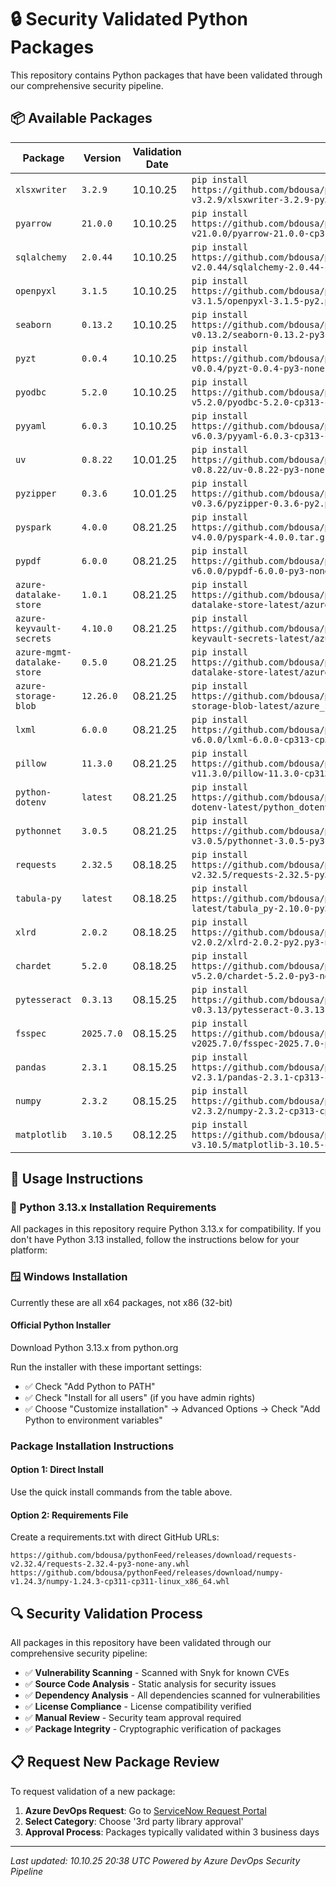 ﻿# 🔒 Security Validated Python Packages

This repository contains Python packages that have been validated through our comprehensive security pipeline.

## 📦 Available Packages
| Package | Version | Validation Date | Quick Install |
|---------|---------|-----------------|---------------|
| `xlsxwriter` | `3.2.9` | 10.10.25 | `pip install https://github.com/bdousa/pythonFeedWindows/releases/download/xlsxwriter-v3.2.9/xlsxwriter-3.2.9-py3-none-any.whl` |
| `pyarrow` | `21.0.0` | 10.10.25 | `pip install https://github.com/bdousa/pythonFeedWindows/releases/download/pyarrow-v21.0.0/pyarrow-21.0.0-cp313-cp313-win_amd64.whl` |
| `sqlalchemy` | `2.0.44` | 10.10.25 | `pip install https://github.com/bdousa/pythonFeedWindows/releases/download/sqlalchemy-v2.0.44/sqlalchemy-2.0.44-cp313-cp313-win_amd64.whl` |
| `openpyxl` | `3.1.5` | 10.10.25 | `pip install https://github.com/bdousa/pythonFeedWindows/releases/download/openpyxl-v3.1.5/openpyxl-3.1.5-py2.py3-none-any.whl` |
| `seaborn` | `0.13.2` | 10.10.25 | `pip install https://github.com/bdousa/pythonFeedWindows/releases/download/seaborn-v0.13.2/seaborn-0.13.2-py3-none-any.whl` |
| `pyzt` | `0.0.4` | 10.10.25 | `pip install https://github.com/bdousa/pythonFeedWindows/releases/download/pyzt-v0.0.4/pyzt-0.0.4-py3-none-any.whl` |
| `pyodbc` | `5.2.0` | 10.10.25 | `pip install https://github.com/bdousa/pythonFeedWindows/releases/download/pyodbc-v5.2.0/pyodbc-5.2.0-cp313-cp313-win_amd64.whl` |
| `pyyaml` | `6.0.3` | 10.10.25 | `pip install https://github.com/bdousa/pythonFeedWindows/releases/download/pyyaml-v6.0.3/pyyaml-6.0.3-cp313-cp313-win_amd64.whl` |
| `uv` | `0.8.22` | 10.01.25 | `pip install https://github.com/bdousa/pythonFeedWindows/releases/download/uv-v0.8.22/uv-0.8.22-py3-none-win_amd64.whl` |
| `pyzipper` | `0.3.6` | 10.01.25 | `pip install https://github.com/bdousa/pythonFeedWindows/releases/download/pyzipper-v0.3.6/pyzipper-0.3.6-py2.py3-none-any.whl` |
| `pyspark` | `4.0.0` | 08.21.25 | `pip install https://github.com/bdousa/pythonFeedWindows/releases/download/pyspark-v4.0.0/pyspark-4.0.0.tar.gz` |
| `pypdf` | `6.0.0` | 08.21.25 | `pip install https://github.com/bdousa/pythonFeedWindows/releases/download/pypdf-v6.0.0/pypdf-6.0.0-py3-none-any.whl` |
| `azure-datalake-store` | `1.0.1` | 08.21.25 | `pip install https://github.com/bdousa/pythonFeedWindows/releases/download/azure-datalake-store-latest/azure_datalake_store-1.0.1-py2.py3-none-any.whl` |
| `azure-keyvault-secrets` | `4.10.0` | 08.21.25 | `pip install https://github.com/bdousa/pythonFeedWindows/releases/download/azure-keyvault-secrets-latest/azure_keyvault_secrets-4.10.0-py3-none-any.whl` |
| `azure-mgmt-datalake-store` | `0.5.0` | 08.21.25 | `pip install https://github.com/bdousa/pythonFeedWindows/releases/download/azure-mgmt-datalake-store-latest/azure_mgmt_datalake_store-0.5.0-py2.py3-none-any.whl` |
| `azure-storage-blob` | `12.26.0` | 08.21.25 | `pip install https://github.com/bdousa/pythonFeedWindows/releases/download/azure-storage-blob-latest/azure_storage_blob-12.26.0-py3-none-any.whl` |
| `lxml` | `6.0.0` | 08.21.25 | `pip install https://github.com/bdousa/pythonFeedWindows/releases/download/lxml-v6.0.0/lxml-6.0.0-cp313-cp313-win_amd64.whl` |
| `pillow` | `11.3.0` | 08.21.25 | `pip install https://github.com/bdousa/pythonFeedWindows/releases/download/pillow-v11.3.0/pillow-11.3.0-cp313-cp313-win_amd64.whl` |
| `python-dotenv` | `latest` | 08.21.25 | `pip install https://github.com/bdousa/pythonFeedWindows/releases/download/python-dotenv-latest/python_dotenv-1.1.1-py3-none-any.whl` |
| `pythonnet` | `3.0.5` | 08.21.25 | `pip install https://github.com/bdousa/pythonFeedWindows/releases/download/pythonnet-v3.0.5/pythonnet-3.0.5-py3-none-any.whl` |
| `requests` | `2.32.5` | 08.18.25 | `pip install https://github.com/bdousa/pythonFeedWindows/releases/download/requests-v2.32.5/requests-2.32.5-py3-none-any.whl` |
| `tabula-py` | `latest` | 08.18.25 | `pip install https://github.com/bdousa/pythonFeedWindows/releases/download/tabula-py-latest/tabula_py-2.10.0-py3-none-any.whl` |
| `xlrd` | `2.0.2` | 08.18.25 | `pip install https://github.com/bdousa/pythonFeedWindows/releases/download/xlrd-v2.0.2/xlrd-2.0.2-py2.py3-none-any.whl` |
| `chardet` | `5.2.0` | 08.18.25 | `pip install https://github.com/bdousa/pythonFeedWindows/releases/download/chardet-v5.2.0/chardet-5.2.0-py3-none-any.whl` |
| `pytesseract` | `0.3.13` | 08.15.25 | `pip install https://github.com/bdousa/pythonFeedWindows/releases/download/pytesseract-v0.3.13/pytesseract-0.3.13-py3-none-any.whl` |
| `fsspec` | `2025.7.0` | 08.15.25 | `pip install https://github.com/bdousa/pythonFeedWindows/releases/download/fsspec-v2025.7.0/fsspec-2025.7.0-py3-none-any.whl` |
| `pandas` | `2.3.1` | 08.15.25 | `pip install https://github.com/bdousa/pythonFeedWindows/releases/download/pandas-v2.3.1/pandas-2.3.1-cp313-cp313-win_amd64.whl` |
| `numpy` | `2.3.2` | 08.15.25 | `pip install https://github.com/bdousa/pythonFeedWindows/releases/download/numpy-v2.3.2/numpy-2.3.2-cp313-cp313-win_amd64.whl` |
| `matplotlib` | `3.10.5` | 08.12.25 | `pip install https://github.com/bdousa/pythonFeedWindows/releases/download/matplotlib-v3.10.5/matplotlib-3.10.5-cp313-cp313-win_amd64.whl` |

## 🚀 Usage Instructions

### 🐍 Python 3.13.x Installation Requirements
All packages in this repository require Python 3.13.x for compatibility. If you don't have Python 3.13 installed, follow the instructions below for your platform:

### 🪟 Windows Installation

Currently these are all x64 packages, not x86 (32-bit)

#### Official Python Installer

Download Python 3.13.x from python.org

Run the installer with these important settings:
- ✅ Check "Add Python to PATH"
- ✅ Check "Install for all users" (if you have admin rights)
- ✅ Choose "Customize installation" → Advanced Options → Check "Add Python to environment variables"

### Package Installation Instructions
#### Option 1: Direct Install
Use the quick install commands from the table above.

#### Option 2: Requirements File

Create a requirements.txt with direct GitHub URLs:
```
https://github.com/bdousa/pythonFeed/releases/download/requests-v2.32.4/requests-2.32.4-py3-none-any.whl
https://github.com/bdousa/pythonFeed/releases/download/numpy-v1.24.3/numpy-1.24.3-cp311-cp311-linux_x86_64.whl
```

## 🔍 Security Validation Process
All packages in this repository have been validated through our comprehensive security pipeline:
- ✅ **Vulnerability Scanning** - Scanned with Snyk for known CVEs
- ✅ **Source Code Analysis** - Static analysis for security issues
- ✅ **Dependency Analysis** - All dependencies scanned for vulnerabilities
- ✅ **License Compliance** - License compatibility verified
- ✅ **Manual Review** - Security team approval required
- ✅ **Package Integrity** - Cryptographic verification of packages

## 📋 Request New Package Review
To request validation of a new package:
1. **Azure DevOps Request**: Go to [ServiceNow Request Portal](https://bdous.service-now.com/sp?id=sc_cat_item&sys_id=c746dd861b3e6910182c63d07e4bcbac)
2. **Select Category**: Choose '3rd party library approval'
3. **Approval Process**: Packages typically validated within 3 business days

---
*Last updated: 10.10.25 20:38 UTC*
*Powered by Azure DevOps Security Pipeline*
